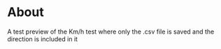 # About

A test preview of the Km/h test where only the .csv file is saved and the direction is included in it
